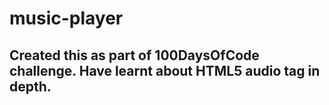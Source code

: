 # music-player

## Created this as part of 100DaysOfCode challenge. Have learnt about HTML5 audio tag in depth.
